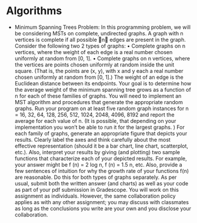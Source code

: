 # Algorithms

* Minimum Spanning Trees 
Problem: 
In this programming problem, we will be considering MSTs on complete, undirected graphs.
A graph with n vertices is complete if all possible 􏲂n􏲃 edges are present in the graph. Consider the following two 2
types of graphs:
• Complete graphs on n vertices, where the weight of each edge is a real number chosen uniformly at random
from [0, 1].
• Complete graphs on n vertices, where the vertices are points chosen uniformly at random inside the unit square. (That is, the points are (x, y), with x and y each a real number chosen uniformly at random from [0, 1].) The weight of an edge is the Euclidean distance between its endpoints.
Your goal is to determine how the average weight of the minimum spanning tree grows as a function of n for each of these families of graphs. You will need to implement an MST algorithm and procedures that generate the appropriate random graphs. Run your program on at least five random graph instances for
n = 16, 32, 64, 128, 256, 512, 1024, 2048, 4096, 8192
and report the average for each value of n. (It is possible, that depending on your implementation you won’t be able
to run it for the largest graphs. ) For each family of graphs, generate an appropriate figure that depicts your results.
Clearly label the axes and think carefully about the most effective representation (should it be a bar chart, line chart,
scatterplot, etc.). Also, interpret your results by giving (and plotting) two sample functions that characterize each
of your depicted results. For example, your answer might be f (n) = 2 log n, f (n) = 1.5 n, etc. Also, provide a few sentences of intuition for why the growth rate of your functions f(n) are reasonable. Do this for both types of graphs separately.
As per usual, submit both the written answer (and charts) as well as your code as part of your pdf submission in Gradescope.
You will work on this assignment as individuals. However, the same collaboration policy applies as with any other assignment; you may discuss with classmates as long as the conclusions you write are your own and you disclose your collaboration.
